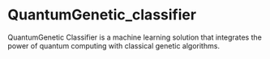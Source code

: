 # QuantumGenetic_classifier
QuantumGenetic Classifier is a machine learning solution that integrates the power of quantum computing with classical genetic algorithms.
